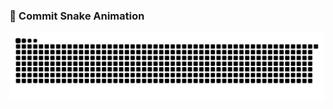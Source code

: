 ### 🐍 Commit Snake Animation
![Snake Animation](https://github.com/Thisizzellie/Thisizzellie/blob/output/dist/snake.svg)

